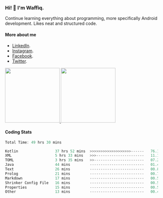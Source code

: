 ### Hi! 👋 I'm Waffiq.

Continue learning everything about programming, more specifically Android development. Likes neat and structured code.

#### More about me 
- [LinkedIn](https://www.linkedin.com/in/waffiqaziz/).
- [Instagram](https://www.instagram.com/waffiqaziz/).
- [Facebook](https://web.facebook.com/WaffiqAziz/).
- [Twitter](https://twitter.com/AzizWaffiq).

<p align="left">
<a href="https://github.com/waffiqaziz">
  <img height="180em" src="https://github-readme-stats-eight-theta.vercel.app/api?username=waffiqaziz&show_icons=true&theme=algolia&include_all_commits=true&count_private=true"/>
  <img height="180em" src="https://github-readme-stats-eight-theta.vercel.app/api/top-langs/?username=waffiqaziz&layout=compact&langs_count=8&theme=algolia"/>
</a>
</p>

#### Coding Stats
<!--START_SECTION:waka-->

```rust
Total Time: 49 hrs 30 mins

Kotlin                 37 hrs 52 mins  >>>>>>>>>>>>>>>>>>>------   76.17 %
XML                    5 hrs 33 mins   >>>----------------------   11.18 %
TOML                   3 hrs 35 mins   >>-----------------------   07.21 %
Java                   44 mins         -------------------------   01.49 %
Text                   26 mins         -------------------------   00.89 %
Prolog                 21 mins         -------------------------   00.73 %
Markdown               17 mins         -------------------------   00.59 %
Shrinker Config File   16 mins         -------------------------   00.54 %
Properties             15 mins         -------------------------   00.51 %
Other                  13 mins         -------------------------   00.44 %
```

<!--END_SECTION:waka-->
